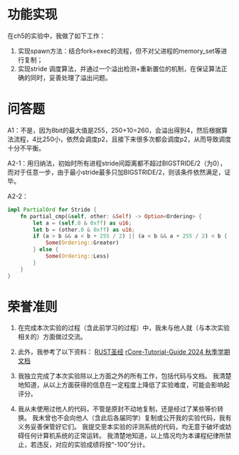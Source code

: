 # 功能实现

在ch5的实验中，我做了如下工作：
1. 实现spawn方法：结合fork+exec的流程，但不对父进程的memory_set等进行复制；
2. 实现stride 调度算法，并通过一个溢出检测+重新置位的机制，在保证算法正确的同时，妥善处理了溢出问题。

# 问答题

A1：不是，因为8bit的最大值是255，250+10=260，会溢出得到4，然后根据算法流程，4比250小，依然会调度p2，且接下来很多次都会调度p2，从而导致调度十分不平衡。

A2-1：用归纳法，初始时所有进程stride间距离都不超过BIGSTRIDE/2（为0），而对于任意一步，由于最小stride最多只加BIGSTRIDE/2，则该条件依然满足，证毕。

A2-2：
```rust
impl PartialOrd for Stride {
    fn partial_cmp(&self, other: &Self) -> Option<Ordering> {
        let a = (self.0 & 0xff) as u16;
        let b = (other.0 & 0xff) as u16;
        if (a > b && a < b + 255 / 2) || (a < b && a + 255 / 2) < b {
            Some(Ordering::Greater)
        } else {
            Some(Ordering::Less)
        }
    }
}
```
# 荣誉准则

1. 在完成本次实验的过程（含此前学习的过程）中，我未与他人就（与本次实验相关的）方面做过交流。

2. 此外，我参考了以下资料：
[RUST圣经](https://course.rs/about-book.html) 
[rCore-Tutorial-Guide 2024 秋季学期文档](https://learningos.cn/rCore-Camp-Guide-2024A/) 

3. 我独立完成了本次实验除以上方面之外的所有工作，包括代码与文档。 我清楚地知道，从以上方面获得的信息在一定程度上降低了实验难度，可能会影响起评分。

4. 我从未使用过他人的代码，不管是原封不动地复制，还是经过了某些等价转换。 我未曾也不会向他人（含此后各届同学）复制或公开我的实验代码，我有义务妥善保管好它们。 我提交至本实验的评测系统的代码，均无意于破坏或妨碍任何计算机系统的正常运转。 我清楚地知道，以上情况均为本课程纪律所禁止，若违反，对应的实验成绩将按“-100”分计。